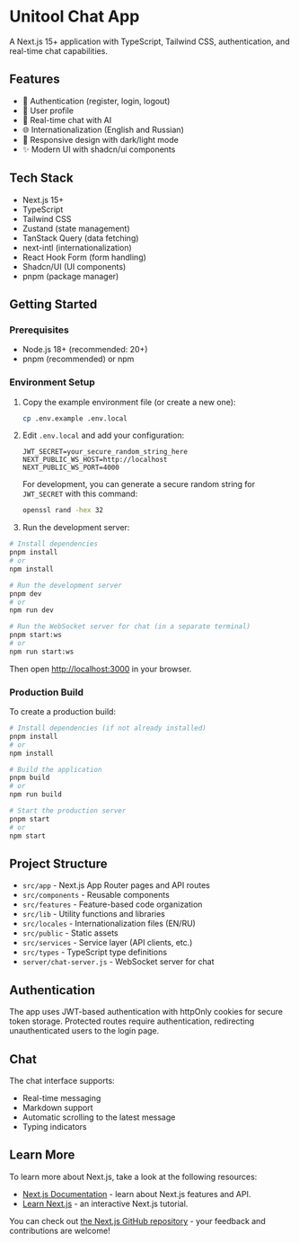 # Unitool Chat App

A Next.js 15+ application with TypeScript, Tailwind CSS, authentication, and real-time chat capabilities.

## Features

- 🔐 Authentication (register, login, logout)
- 👤 User profile
- 💬 Real-time chat with AI
- 🌐 Internationalization (English and Russian)
- 🎨 Responsive design with dark/light mode
- ✨ Modern UI with shadcn/ui components

## Tech Stack

- Next.js 15+
- TypeScript
- Tailwind CSS
- Zustand (state management)
- TanStack Query (data fetching)
- next-intl (internationalization)
- React Hook Form (form handling)
- Shadcn/UI (UI components)
- pnpm (package manager)

## Getting Started

### Prerequisites

- Node.js 18+ (recommended: 20+)
- pnpm (recommended) or npm

### Environment Setup

1. Copy the example environment file (or create a new one):
   ```bash
   cp .env.example .env.local
   ```

2. Edit `.env.local` and add your configuration:
   ```
   JWT_SECRET=your_secure_random_string_here
   NEXT_PUBLIC_WS_HOST=http://localhost
   NEXT_PUBLIC_WS_PORT=4000
   ```
   
   For development, you can generate a secure random string for `JWT_SECRET` with this command:
   ```bash
   openssl rand -hex 32
   ```

3. Run the development server:

```bash
# Install dependencies
pnpm install
# or
npm install

# Run the development server
pnpm dev
# or
npm run dev

# Run the WebSocket server for chat (in a separate terminal)
pnpm start:ws
# or
npm run start:ws
```

Then open [http://localhost:3000](http://localhost:3000) in your browser.

### Production Build

To create a production build:

```bash
# Install dependencies (if not already installed)
pnpm install
# or
npm install

# Build the application
pnpm build
# or
npm run build

# Start the production server
pnpm start
# or
npm start
```

## Project Structure

- `src/app` - Next.js App Router pages and API routes
- `src/components` - Reusable components
- `src/features` - Feature-based code organization
- `src/lib` - Utility functions and libraries
- `src/locales` - Internationalization files (EN/RU)
- `src/public` - Static assets
- `src/services` - Service layer (API clients, etc.)
- `src/types` - TypeScript type definitions
- `server/chat-server.js` - WebSocket server for chat

## Authentication

The app uses JWT-based authentication with httpOnly cookies for secure token storage. Protected routes require authentication, redirecting unauthenticated users to the login page.

## Chat

The chat interface supports:
- Real-time messaging
- Markdown support
- Automatic scrolling to the latest message
- Typing indicators

## Learn More

To learn more about Next.js, take a look at the following resources:

- [Next.js Documentation](https://nextjs.org/docs) - learn about Next.js features and API.
- [Learn Next.js](https://nextjs.org/learn) - an interactive Next.js tutorial.

You can check out [the Next.js GitHub repository](https://github.com/vercel/next.js) - your feedback and contributions are welcome!
